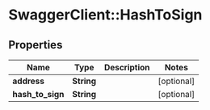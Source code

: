 # SwaggerClient::HashToSign

## Properties
Name | Type | Description | Notes
------------ | ------------- | ------------- | -------------
**address** | **String** |  | [optional] 
**hash_to_sign** | **String** |  | [optional] 


